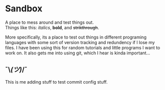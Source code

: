 # Sandbox
A place to mess around and test things out.
<br>Things like this:
*italics*, **bold**, and ~~strikthrough~~.

More specifically, its a place to test out things in different programing languages with some sort of version tracking and redundency if I lose my files. I have been using this for random tutorials and little programs I want to work on. It also gets me into using git, which I hear is kinda important...

## ¯\\_(ツ)_/¯

This is me adding stuff to test commit config stuff.